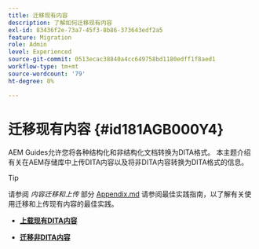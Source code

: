 ```yaml
---
title: 迁移现有内容
description: 了解如何迁移现有内容
exl-id: 83436f2e-73a7-45f3-8b86-373643edf2a5
feature: Migration
role: Admin
level: Experienced
source-git-commit: 0513ecac38840a4cc649758bd1180edff1f8aed1
workflow-type: tm+mt
source-wordcount: '79'
ht-degree: 0%

---
```


# 迁移现有内容 {#id181AGB000Y4}

AEM Guides允许您将各种结构化和非结构化文档转换为DITA格式。 本主题介绍有关在AEM存储库中上传DITA内容以及将非DITA内容转换为DITA格式的信息。

>[!TIP]
>
> 请参阅 *内容迁移和上传* 部分 [Appendix.md](appendix.md) 请参阅最佳实践指南，以了解有关使用迁移和上传现有内容的最佳实践。

- **[上载现有DITA内容](migrate-content-upload-existing-dita-content.md)**

- **[迁移非DITA内容](migrate-content-non-dita.md)**
